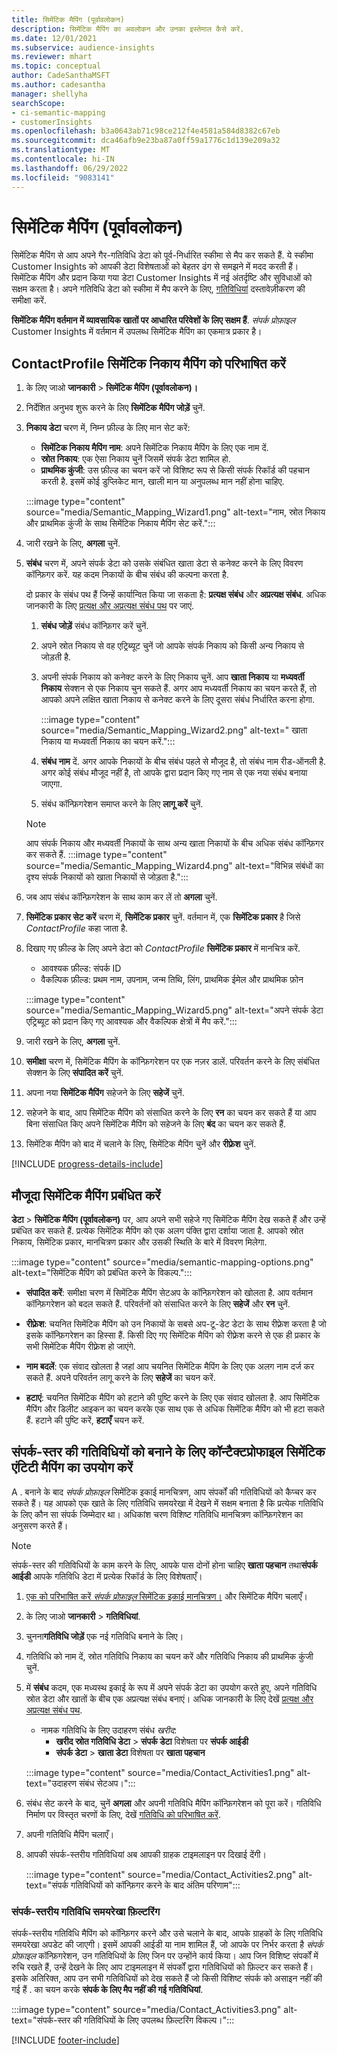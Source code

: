 ```yaml
---
title: सिमेंटिक मैपिंग (पूर्वावलोकन)
description: सिमेंटिक मैपिंग का अवलोकन और उनका इस्तेमाल कैसे करें.
ms.date: 12/01/2021
ms.subservice: audience-insights
ms.reviewer: mhart
ms.topic: conceptual
author: CadeSanthaMSFT
ms.author: cadesantha
manager: shellyha
searchScope:
- ci-semantic-mapping
- customerInsights
ms.openlocfilehash: b3a0643ab71c98ce212f4e4581a584d8382c67eb
ms.sourcegitcommit: dca46afb9e23ba87a0ff59a1776c1d139e209a32
ms.translationtype: MT
ms.contentlocale: hi-IN
ms.lasthandoff: 06/29/2022
ms.locfileid: "9083141"
---
```

# <a name="semantic-mappings-preview"></a>सिमेंटिक मैपिंग (पूर्वावलोकन)

सिमेंटिक मैपिंग से आप अपने गैर-गतिविधि डेटा को पूर्व-निर्धारित स्कीमा से मैप कर सकते हैं. ये स्कीमा Customer Insights को आपकी डेटा विशेषताओं को बेहतर ढंग से समझने में मदद करती हैं। सिमेंटिक मैपिंग और प्रदान किया गया डेटा Customer Insights में नई अंतर्दृष्टि और सुविधाओं को सक्षम करता है। अपने गतिविधि डेटा को स्कीमा में मैप करने के लिए, [गतिविधियां](activities.md) दस्तावेज़ीकरण की समीक्षा करें.

**सिमेंटिक मैपिंग वर्तमान में व्यावसायिक खातों पर आधारित परिवेशों के लिए सक्षम हैं**. *संपर्क प्रोफ़ाइल* Customer Insights में वर्तमान में उपलब्ध सिमेंटिक मैपिंग का एकमात्र प्रकार है।

## <a name="define-a-contactprofile-semantic-entity-mapping"></a>ContactProfile सिमेंटिक निकाय मैपिंग को परिभाषित करें

1. के लिए जाओ **जानकारी** > **सिमेंटिक मैपिंग (पूर्वावलोकन)।**

1. निर्देशित अनुभव शुरू करने के लिए **सिमेंटिक मैपिंग जोड़ें** चुनें.

1. **निकाय डेटा** चरण में, निम्न फ़ील्ड के लिए मान सेट करें:

   - **सिमेंटिक निकाय मैपिंग नाम**: अपने सिमेंटिक निकाय मैपिंग के लिए एक नाम दें.
   - **स्रोत निकाय**: एक ऐसा निकाय चुनें जिसमें संपर्क डेटा शामिल हो.
   - **प्राथमिक कुंजी**: उस फ़ील्ड का चयन करें जो विशिष्ट रूप से किसी संपर्क रिकॉर्ड की पहचान करती है. इसमें कोई डुप्लिकेट मान, खाली मान या अनुपलब्ध मान नहीं होना चाहिए.

   :::image type="content" source="media/Semantic_Mapping_Wizard1.png" alt-text="नाम, स्रोत निकाय और प्राथमिक कुंजी के साथ सिमेंटिक निकाय मैपिंग सेट करें.":::

1. जारी रखने के लिए, **अगला** चुनें.

1. **संबंध** चरण में, अपने संपर्क डेटा को उसके संबंधित खाता डेटा से कनेक्ट करने के लिए विवरण कॉन्फ़िगर करें. यह कदम निकायों के बीच संबंध की कल्पना करता है.  

   दो प्रकार के संबंध पथ हैं जिन्हें कार्यान्वित किया जा सकता है: **प्रत्यक्ष संबंध** और **अप्रत्यक्ष संबंध**. अधिक जानकारी के लिए [प्रत्यक्ष और अप्रत्यक्ष संबंध पथ](relationships.md#relationship-paths) पर जाएं.

   1. **संबंध जोड़ें** संबंध कॉन्फ़िगर करें चुनें.
   1. अपने स्रोत निकाय से वह एट्रिब्यूट चुनें जो आपके संपर्क निकाय को किसी अन्य निकाय से जोड़ती है.
   1. अपनी संपर्क निकाय को कनेक्ट करने के लिए निकाय चुनें. आप **खाता निकाय** या **मध्यवर्ती निकाय** सेक्शन से एक निकाय चुन सकते हैं. अगर आप मध्यवर्ती निकाय का चयन करते हैं, तो आपको अपने लक्षित खाता निकाय से कनेक्ट करने के लिए दूसरा संबंध निर्धारित करना होगा.

      :::image type="content" source="media/Semantic_Mapping_Wizard2.png" alt-text=" खाता निकाय या मध्यवर्ती निकाय का चयन करें.":::

   1. **संबंध नाम** दें. अगर आपके निकायों के बीच संबंध पहले से मौजूद है, तो संबंध नाम रीड-ऑनली है. अगर कोई संबंध मौजूद नहीं है, तो आपके द्वारा प्रदान किए गए नाम से एक नया संबंध बनाया जाएगा.
   1. संबंध कॉन्फ़िगरेशन समाप्त करने के लिए **लागू करें** चुनें.

   > [!NOTE]
   > आप संपर्क निकाय और मध्यवर्ती निकायों के साथ अन्य खाता निकायों के बीच अधिक संबंध कॉन्फ़िगर कर सकते हैं.
   >  :::image type="content" source="media/Semantic_Mapping_Wizard4.png" alt-text="विभिन्न संबंधों का दृश्य संपर्क निकायों को खाता निकायों से जोड़ता है.":::

1. जब आप संबंध कॉन्फ़िगरेशन के साथ काम कर लें तो **अगला** चुनें.

1. **सिमेंटिक प्रकार सेट करें** चरण में, **सिमेंटिक प्रकार** चुनें. वर्तमान में, एक **सिमेंटिक प्रकार** है जिसे *ContactProfile* कहा जाता है.

1. दिखाए गए फ़ील्ड के लिए अपने डेटा को *ContactProfile* **सिमेंटिक प्रकार** में मानचित्र करें.
   - आवश्यक फ़ील्ड: संपर्क ID
   - वैकल्पिक फ़ील्ड: प्रथम नाम, उपनाम, जन्म तिथि, लिंग, प्राथमिक ईमेल और प्राथमिक फ़ोन

   :::image type="content" source="media/Semantic_Mapping_Wizard5.png" alt-text="अपने संपर्क डेटा एट्रिब्यूट को प्रदान किए गए आवश्यक और वैकल्पिक क्षेत्रों में मैप करें.":::

1. जारी रखने के लिए, **अगला** चुनें.

1. **समीक्षा** चरण में, सिमेंटिक मैपिंग के कॉन्फ़िगरेशन पर एक नज़र डालें. परिवर्तन करने के लिए संबंधित सेक्शन के लिए **संपादित करें** चुनें.

1. अपना नया **सिमेंटिक मैपिंग** सहेजने के लिए **सहेजें** चुनें.

1. सहेजने के बाद, आप सिमेंटिक मैपिंग को संसाधित करने के लिए **रन** का चयन कर सकते हैं या आप बिना संसाधित किए अपने सिमेंटिक मैपिंग को सहेजने के लिए **बंद** का चयन कर सकते हैं.

1. सिमेंटिक मैपिंग को बाद में चलाने के लिए, सिमेंटिक मैपिंग चुनें और **रीफ़्रेश** चुनें.

[!INCLUDE [progress-details-include](includes/progress-details-pane.md)]

## <a name="manage-existing-semantic-mappings"></a>मौजूदा सिमेंटिक मैपिंग प्रबंधित करें

**डेटा** > **सिमेंटिक मैपिंग (पूर्वावलोकन)** पर, आप अपने सभी सहेजे गए सिमेंटिक मैपिंग देख सकते हैं और उन्हें प्रबंधित कर सकते हैं. प्रत्येक सिमेंटिक मैपिंग को एक अलग पंक्ति द्वारा दर्शाया जाता है. आपको स्रोत निकाय, सिमेंटिक प्रकार, मानचित्रण प्रकार और उसकी स्थिति के बारे में विवरण मिलेगा.

:::image type="content" source="media/semantic-mapping-options.png" alt-text="सिमेंटिक मैपिंग को प्रबंधित करने के विकल्प.":::

- **संपादित करें**: समीक्षा चरण में सिमेंटिक मैपिंग सेटअप के कॉन्फ़िगरेशन को खोलता है. आप वर्तमान कॉन्फ़िगरेशन को बदल सकते हैं. परिवर्तनों को संसाधित करने के लिए **सहेजें** और **रन** चुनें.

- **रीफ़्रेश**: चयनित सिमेंटिक मैपिंग को उन निकायों के सबसे अप-टू-डेट डेटा के साथ रीफ़्रेश करता है जो इसके कॉन्फ़िगरेशन का हिस्सा हैं. किसी दिए गए सिमेंटिक मैपिंग को रीफ़्रेश करने से एक ही प्रकार के सभी सिमेंटिक मैपिंग रीफ़्रेश हो जाएंगे.

- **नाम बदलें**: एक संवाद खोलता है जहां आप चयनित सिमेंटिक मैपिंग के लिए एक अलग नाम दर्ज कर सकते हैं. अपने परिवर्तन लागू करने के लिए **सहेजें** का चयन करें.

- **हटाएं**: चयनित सिमेंटिक मैपिंग को हटाने की पुष्टि करने के लिए एक संवाद खोलता है. आप सिमेंटिक मैपिंग और डिलीट आइकन का चयन करके एक साथ एक से अधिक सिमेंटिक मैपिंग को भी हटा सकते हैं. हटाने की पुष्टि करें, **हटाएँ** चयन करें.

## <a name="use-a-contactprofile-semantic-entity-mapping-to-create-contact-level-activities"></a>संपर्क-स्तर की गतिविधियों को बनाने के लिए कॉन्टैक्टप्रोफाइल सिमेंटिक एंटिटी मैपिंग का उपयोग करें

A . बनाने के बाद *संपर्क प्रोफ़ाइल* सिमेंटिक इकाई मानचित्रण, आप संपर्कों की गतिविधियों को कैप्चर कर सकते हैं। यह आपको एक खाते के लिए गतिविधि समयरेखा में देखने में सक्षम बनाता है कि प्रत्येक गतिविधि के लिए कौन सा संपर्क जिम्मेदार था। अधिकांश चरण विशिष्ट गतिविधि मानचित्रण कॉन्फ़िगरेशन का अनुसरण करते हैं।

   > [!NOTE]
   > संपर्क-स्तर की गतिविधियों के काम करने के लिए, आपके पास दोनों होना चाहिए **खाता पहचान** तथा**संपर्क आईडी** आपके गतिविधि डेटा में प्रत्येक रिकॉर्ड के लिए विशेषताएँ।

1. [एक को परिभाषित करें *संपर्क प्रोफ़ाइल* सिमेंटिक इकाई मानचित्रण।](#define-a-contactprofile-semantic-entity-mapping) और सिमेंटिक मैपिंग चलाएँ।

1. के लिए जाओ **जानकारी** > **गतिविधियां**.

1. चुनना**गतिविधि जोड़ें** एक नई गतिविधि बनाने के लिए।

1. गतिविधि को नाम दें, स्रोत गतिविधि निकाय का चयन करें और गतिविधि निकाय की प्राथमिक कुंजी चुनें.

1. में **संबंध** कदम, एक मध्यस्थ इकाई के रूप में अपने संपर्क डेटा का उपयोग करते हुए, अपने गतिविधि स्रोत डेटा और खातों के बीच एक अप्रत्यक्ष संबंध बनाएं। अधिक जानकारी के लिए देखें [प्रत्यक्ष और अप्रत्यक्ष संबंध पथ](relationships.md#relationship-paths).
   - नामक गतिविधि के लिए उदाहरण संबंध *खरीद*:
      - **खरीद स्रोत गतिविधि डेटा** > **संपर्क डेटा** विशेषता पर **संपर्क आईडी**
      - **संपर्क डेटा** > **खाता डेटा** विशेषता पर **खाता पहचान**

   :::image type="content" source="media/Contact_Activities1.png" alt-text="उदाहरण संबंध सेटअप।":::

1. संबंध सेट करने के बाद, चुनें **अगला** और अपनी गतिविधि मैपिंग कॉन्फ़िगरेशन को पूरा करें। गतिविधि निर्माण पर विस्तृत चरणों के लिए, देखें [गतिविधि को परिभाषित करें](activities.md).

1. अपनी गतिविधि मैपिंग चलाएँ।

1. आपकी संपर्क-स्तरीय गतिविधियां अब आपकी ग्राहक टाइमलाइन पर दिखाई देंगी।

   :::image type="content" source="media/Contact_Activities2.png" alt-text="संपर्क गतिविधियों को कॉन्फ़िगर करने के बाद अंतिम परिणाम":::

### <a name="contact-level-activity-timeline-filtering"></a>संपर्क-स्तरीय गतिविधि समयरेखा फ़िल्टरिंग

संपर्क-स्तरीय गतिविधि मैपिंग को कॉन्फ़िगर करने और उसे चलाने के बाद, आपके ग्राहकों के लिए गतिविधि समयरेखा अपडेट की जाएगी। इसमें आपकी आईडी या नाम शामिल हैं, जो आपके पर निर्भर करता है *संपर्क प्रोफ़ाइल* कॉन्फ़िगरेशन, उन गतिविधियों के लिए जिन पर उन्होंने कार्य किया। आप जिन विशिष्ट संपर्कों में रुचि रखते हैं, उन्हें देखने के लिए आप टाइमलाइन में संपर्कों द्वारा गतिविधियों को फ़िल्टर कर सकते हैं। इसके अतिरिक्त, आप उन सभी गतिविधियों को देख सकते हैं जो किसी विशिष्ट संपर्क को असाइन नहीं की गई हैं . का चयन करके **संपर्क के लिए मैप नहीं की गई गतिविधियां**.

   :::image type="content" source="media/Contact_Activities3.png" alt-text="संपर्क-स्तर की गतिविधियों के लिए उपलब्ध फ़िल्टरिंग विकल्प।":::

[!INCLUDE [footer-include](includes/footer-banner.md)]
